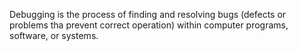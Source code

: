 Debugging is the process of finding and resolving bugs (defects or problems tha prevent correct operation) within computer programs, software, or systems.
